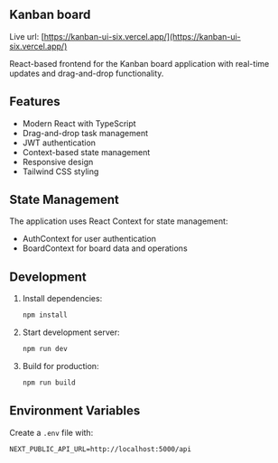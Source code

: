 ## Kanban board
Live url: [https://kanban-ui-six.vercel.app/](https://kanban-ui-six.vercel.app/)

React-based frontend for the Kanban board application with real-time updates and drag-and-drop functionality.

## Features

- Modern React with TypeScript
- Drag-and-drop task management
- JWT authentication
- Context-based state management
- Responsive design
- Tailwind CSS styling

## State Management
The application uses React Context for state management:
- AuthContext for user authentication
- BoardContext for board data and operations

## Development

1. Install dependencies:
   ```bash
   npm install
   ```

2. Start development server:
   ```bash
   npm run dev
   ```

3. Build for production:
   ```bash
   npm run build
   ```

## Environment Variables

Create a `.env` file with:
```env
NEXT_PUBLIC_API_URL=http://localhost:5000/api
```
